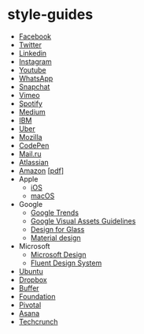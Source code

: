 # style-guides
 
 - [Facebook](https://en.facebookbrand.com/)
 - [Twitter](https://brand.twitter.com/)
 - [Linkedin](https://brand.linkedin.com/)
 - [Instagram](https://en.instagram-brand.com/)
 - [Youtube](https://www.youtube.com/yt/about/brand-resources/)
 - [WhatsApp](https://www.whatsappbrand.com/)
 - [Snapchat](https://www.snapchat.com/brand-guidelines#general-usage-guidelines)
 - [Vimeo](https://press.vimeo.com/brand-guidelines)
 - [Spotify](https://developer.spotify.com/design/)
 - [Medium](https://www.behance.net/gallery/7226653/Medium-Brand-Development)
 - [IBM](https://www.ibm.com/design/language/)
 - [Uber](https://www.uber.design)
 - [Mozilla](https://www.mozilla.org/en-US/styleguide/)
 - [CodePen](https://codepen.io/guide)
 - [Mail.ru](http://design.mail.ru/paradigm/)
 - [Atlassian](https://atlassian.design/)
 - [Amazon](https://advertising.amazon.com/ad-specs/en/policy/brand-usage) [[pdf]](https://images-na.ssl-images-amazon.com/images/G/01/AdvertisingSite/pdfs/AmazonBrandUsageGuidelines.pdf)
 - Apple
   - [iOS](https://developer.apple.com/ios/human-interface-guidelines/)
   - [macOS](https://developer.apple.com/macos/human-interface-guidelines/overview/themes/)
 - Google
   - [Google Trends](https://newslab.withgoogle.com/assets/docs/google-trends-guide.pdf)
   - [Google Visual Assets Guidelines](https://www.behance.net/gallery/9028077/Google-Visual-Assets-Guidelines-Part-2)
   - [Design for Glass](https://developers.google.com/glass/design/)
   - [Material design](https://material.io/guidelines/)
 - Microsoft
   - [Microsoft Design](https://www.microsoft.com/en-us/design)
   - [Fluent Design System](http://fluent.microsoft.com/)
 - [Ubuntu](http://design.ubuntu.com/)
 - [Dropbox](https://www.dropbox.com/branding)
 - [Buffer](https://buffer.com/style-guide)
 - [Foundation](https://foundation.zurb.com/sites/docs/v/5.5.3/)
 - [Pivotal](https://styleguide.pivotal.io/getstarted)
 - [Asana](https://asana.com/press)
 - [Techcrunch](https://techcrunch.com/tag/branding/)
